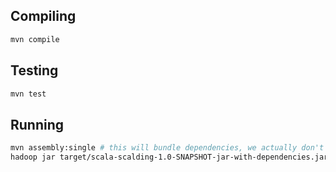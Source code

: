 
## Compiling
``` bash
mvn compile
```

## Testing
``` bash
mvn test
```

## Running
``` bash
mvn assembly:single # this will bundle dependencies, we actually don't have any, but good to set up.
hadoop jar target/scala-scalding-1.0-SNAPSHOT-jar-with-dependencies.jar com.twitter.scalding.Tool com.matthewrathbone.scala.Main --hdfs --input1 /path/to/input1 --input2 /path/to/input2 --output /path/to/output
```
